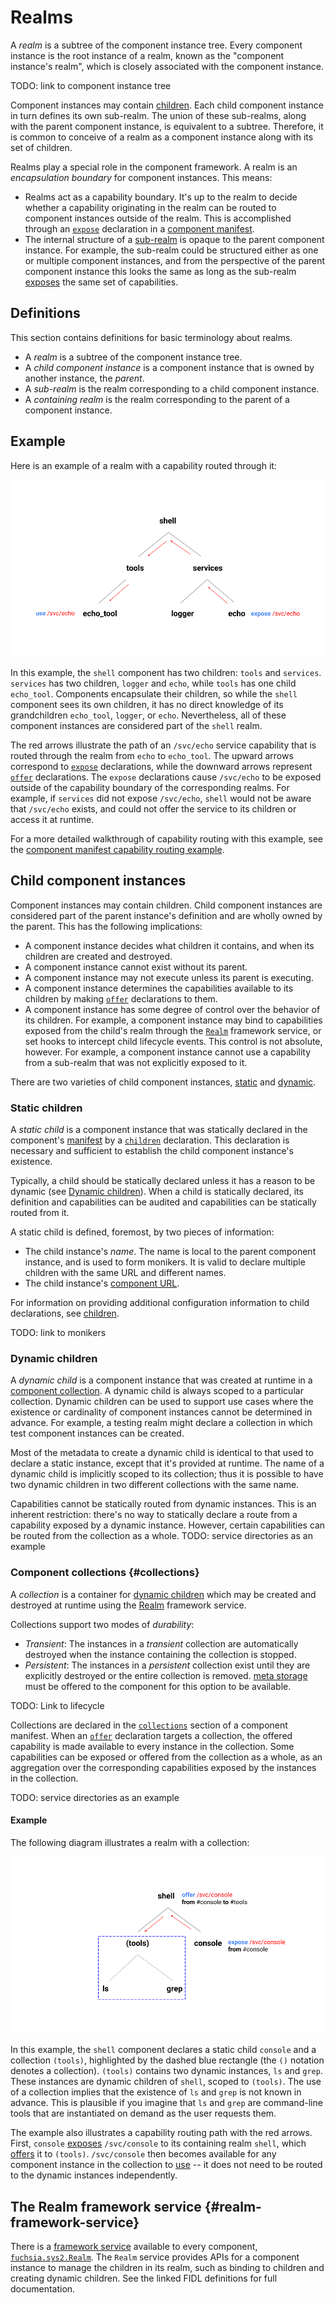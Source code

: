 # Realms

A *realm* is a subtree of the component instance tree. Every component instance
is the root instance of a realm, known as the "component instance's realm",
which is closely associated with the component instance.

TODO: link to component instance tree

Component instances may contain [children](#child-component-instances). Each
child component instance in turn defines its own sub-realm. The union of these
sub-realms, along with the parent component instance, is equivalent to a
subtree. Therefore, it is common to conceive of a realm as a component instance
along with its set of children.

Realms play a special role in the component framework. A realm is an
*encapsulation boundary* for component instances. This means:

* Realms act as a capability boundary. It's up to the realm to decide whether a
  capability originating in the realm can be routed to component instances
  outside of the realm. This is accomplished through an [`expose`][expose]
  declaration in a [component manifest][component-manifests].
* The internal structure of a [sub-realm](#definitions) is opaque to the parent
  component instance. For example, the sub-realm could be structured either as
  one or multiple component instances, and from the perspective of the parent
  component instance this looks the same as long as the sub-realm
  [exposes][expose] the same set of capabilities.

## Definitions

This section contains definitions for basic terminology about realms.

- A *realm* is a subtree of the component instance tree.
- A *child component instance* is a component instance that is owned by another
  instance, the *parent*.
- A *sub-realm* is the realm corresponding to a child component instance.
- A *containing realm* is the realm corresponding to the parent of a component
  instance.

## Example

Here is an example of a realm with a capability routed through it:

![Realm example](realm_example.png)

In this example, the `shell` component has two children: `tools` and `services`.
`services` has two children, `logger` and `echo`, while `tools` has one child
`echo_tool`. Components encapsulate their children, so while the `shell`
component sees its own children, it has no direct knowledge of its grandchildren
`echo_tool`, `logger`, or `echo`. Nevertheless, all of these component instances
are considered part of the `shell` realm.

The red arrows illustrate the path of an `/svc/echo` service capability that is
routed through the realm from `echo` to `echo_tool`. The upward arrows
correspond to [`expose`][expose] declarations, while the downward arrows
represent [`offer`][offer] declarations. The `expose` declarations cause
`/svc/echo` to be exposed outside of the capability boundary of the
corresponding realms.  For example, if `services` did not expose `/svc/echo`,
`shell` would not be aware that `/svc/echo` exists, and could not offer the
service to its children or access it at runtime.

For a more detailed walkthrough of capability routing with this example, see
the [component manifest capability routing example][component-manifest-examples].

## Child component instances

Component instances may contain children. Child component instances are
considered part of the parent instance's definition and are wholly owned by the
parent. This has the following implications:

- A component instance decides what children it contains, and when its children
  are created and destroyed.
- A component instance cannot exist without its parent.
- A component instance may not execute unless its parent is executing.
- A component instance determines the capabilities available to its children by
  making [`offer`](#offer) declarations to them.
- A component instance has some degree of control over the behavior of its
  children. For example, a component instance may bind to capabilities exposed
  from the child's realm through the [`Realm`](#the-realm-framework-service)
  framework service, or set hooks to intercept child lifecycle events. This
  control is not absolute, however. For example, a component instance cannot use
  a capability from a sub-realm that was not explicitly exposed to it.

There are two varieties of child component instances, [static](#static-children)
and [dynamic](#dynamic-children).

### Static children

A *static child* is a component instance that was statically declared in the
component's [manifest][component-manifests] by a [`children`][children]
declaration. This declaration is necessary and sufficient to establish the child
component instance's existence.

Typically, a child should be statically declared unless it has a reason to be
dynamic (see [Dynamic children](#dynamic-children)). When a child is statically
declared, its definition and capabilities can be audited and capabilities can be
statically routed from it.

A static child is defined, foremost, by two pieces of information:

- The child instance's *name*. The name is local to the parent component
  instance, and is used to form monikers. It is valid to declare multiple
  children with the same URL and different names.
- The child instance's [component URL][component-urls].

For information on providing additional configuration information to child
declarations, see [children][children].

TODO: link to monikers

### Dynamic children

A *dynamic child* is a component instance that was created at runtime in a
[component collection](#component-collections). A dynamic child is always scoped
to a particular collection. Dynamic children can be used to support use cases
where the existence or cardinality of component instances cannot be determined
in advance. For example, a testing realm might declare a collection in which
test component instances can be created.

Most of the metadata to create a dynamic child is identical to that used to
declare a static instance, except that it's provided at runtime. The name of a
dynamic child is implicitly scoped to its collection; thus it is possible to
have two dynamic children in two different collections with the same name.

Capabilities cannot be statically routed from dynamic instances. This is an
inherent restriction: there's no way to statically declare a route from a
capability exposed by a dynamic instance. However, certain capabilities can be
routed from the collection as a whole. TODO: service directories as an example

### Component collections {#collections}

A *collection* is a container for [dynamic children](#dynamic-children) which
may be created and destroyed at runtime using the
[Realm](#the-realm-framework-service) framework service.

Collections support two modes of *durability*:

- *Transient*: The instances in a *transient* collection are automatically
  destroyed when the instance containing the collection is stopped.
- *Persistent*: The instances in a *persistent* collection exist until they are
  explicitly destroyed or the entire collection is removed. [meta
  storage][glossary-storage] must be offered to the component for this option to
  be available.

TODO: Link to lifecycle

Collections are declared in the [`collections`][collections] section of a
component manifest. When an [`offer`][offer] declaration targets a collection,
the offered capability is made available to every instance in the collection.
Some capabilities can be exposed or offered from the collection as a whole, as
an aggregation over the corresponding capabilities exposed by the instances in
the collection.

TODO: service directories as an example

#### Example

The following diagram illustrates a realm with a collection:

![Collection example](collection_example.png)

In this example, the `shell` component declares a static child `console` and a
collection `(tools)`, highlighted by the dashed blue rectangle (the `()`
notation denotes a collection). `(tools)` contains two dynamic instances, `ls`
and `grep`. These instances are dynamic children of `shell`, scoped to
`(tools)`. The use of a collection implies that the existence of `ls` and `grep`
is not known in advance. This is plausible if you imagine that `ls` and `grep`
are command-line tools that are instantiated on demand as the user requests
them.

The example also illustrates a capability routing path with the red arrows.
First, `console` [exposes][expose] `/svc/console` to its containing realm
`shell`, which [offers][offer] it to `(tools)`. `/svc/console` then becomes
available for any component instance in the collection to [use][use] -- it does
not need to be routed to the dynamic instances independently.

## The Realm framework service {#realm-framework-service}

There is a [framework service][framework-services] available to every component,
[`fuchsia.sys2.Realm`][realm.fidl]. The `Realm` service provides APIs for a
component instance to manage the children in its realm, such as binding to
children and creating dynamic children. See the linked FIDL definitions for full
documentation.

[children]: ./component_manifests.md#children
[collections]: ./component_manifests.md#collections
[component-manifests]: ./component_manifests.md
[component-manifest-examples]: ./component_manifests.md#examples
[component-urls]: ./component_urls.md
[expose]: ./component_manifests.md#expose
[framework-services]: ./component_manifests.md#framework-services
[glossary-storage]: /docs/glossary.md#storage-capability
[offer]: ./component_manifests.md#offer
[realm.fidl]: /sdk/fidl/fuchsia.sys2/realm.fidl
[use]: ./component_manifests.md#use

